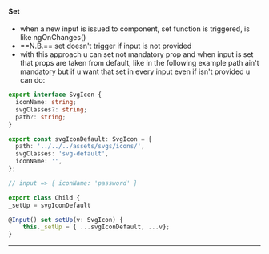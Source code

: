 #### Set

- when a new input is issued to component, set function is triggered, is like ngOnChanges()
- ==N.B.== set doesn't trigger if input is not provided
- with this approach u can set not mandatory prop and when input is set that props are taken from default, like in the following example path ain't mandatory but if u want that set in every input even if isn't provided u can do:

```typescript
export interface SvgIcon {
  iconName: string;
  svgClasses?: string;
  path?: string;
}

export const svgIconDefault: SvgIcon = {
  path: '../../../assets/svgs/icons/',
  svgClasses: 'svg-default',
  iconName: '',
};

// input => { iconName: 'password' }

export class Child {
_setUp = svgIconDefault

@Input() set setUp(v: SvgIcon) {
	this._setUp = { ...svgIconDefault, ...v};
}
```

---
